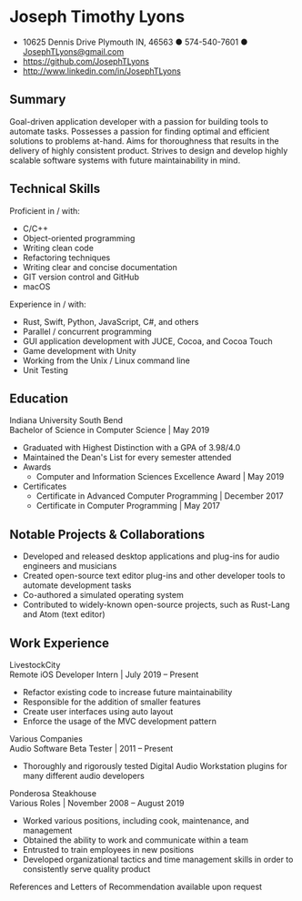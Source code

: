 # Joseph Timothy Lyons

- 10625 Dennis Drive Plymouth IN, 46563 ● 574-540-7601 ● JosephTLyons@gmail.com
- https://github.com/JosephTLyons
- http://www.linkedin.com/in/JosephTLyons

## Summary

Goal-driven application developer with a passion for building tools to automate
tasks.  Possesses a passion for finding optimal and efficient solutions to
problems at-hand.  Aims for thoroughness that results in the delivery of
highly consistent product.  Strives to design and develop highly scalable
software systems with future maintainability in mind.

## Technical Skills

Proficient in / with:
- C/C++
- Object-oriented programming
- Writing clean code
- Refactoring techniques
- Writing clear and concise documentation
- GIT version control and GitHub
- macOS

Experience in / with:
- Rust, Swift, Python, JavaScript, C#, and others
- Parallel / concurrent programming
- GUI application development with JUCE, Cocoa, and Cocoa Touch
- Game development with Unity
- Working from the Unix / Linux command line
- Unit Testing

## Education

Indiana University South Bend \
Bachelor of Science in Computer Science | May 2019
- Graduated with Highest Distinction with a GPA of 3.98/4.0
- Maintained the Dean's List for every semester attended
- Awards
    - Computer and Information Sciences Excellence Award | May 2019
- Certificates
    - Certificate in Advanced Computer Programming | December 2017
    - Certificate in Computer Programming | May 2017

## Notable Projects & Collaborations

- Developed and released desktop applications and plug-ins for audio engineers
  and musicians
- Created open-source text editor plug-ins and other developer tools to automate
  development tasks
- Co-authored a simulated operating system
- Contributed to widely-known open-source projects, such as Rust-Lang and Atom
  (text editor)

## Work Experience

LivestockCity \
Remote iOS Developer Intern | July 2019 – Present
- Refactor existing code to increase future maintainability
- Responsible for the addition of smaller features
- Create user interfaces using auto layout
- Enforce the usage of the MVC development pattern

Various Companies\
Audio Software Beta Tester | 2011 – Present
- Thoroughly and rigorously tested Digital Audio Workstation plugins for many
  different audio developers

Ponderosa Steakhouse \
Various Roles | November 2008 – August 2019
- Worked various positions, including cook, maintenance, and management
- Obtained the ability to work and communicate within a team
- Entrusted to train employees in new positions
- Developed organizational tactics and time management skills in order to
  consistently serve quality product

References and Letters of Recommendation available upon request
